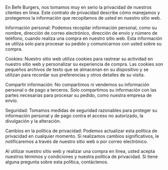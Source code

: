 En Befe Burgers, nos tomamos muy en serio la privacidad de nuestros clientes en línea. Este contrato de privacidad describe cómo manejamos y protegemos la información que recopilamos de usted en nuestro sitio web.

Información personal: Podemos recopilar información personal, como su nombre, dirección de correo electrónico, dirección de envío y número de teléfono, cuando realiza una compra en nuestro sitio web. Esta información se utiliza solo para procesar su pedido y comunicarnos con usted sobre su compra.

Cookies: Nuestro sitio web utiliza cookies para rastrear su actividad en nuestro sitio web y personalizar su experiencia de compra. Las cookies son pequeños archivos de texto que se almacenan en su dispositivo y se utilizan para recordar sus preferencias y otros detalles de su visita.

Compartir información: No compartimos ni vendemos su información personal o de pago a terceros. Solo compartimos su información con las partes necesarias para procesar su pedido, como nuestra empresa de envío.

Seguridad: Tomamos medidas de seguridad razonables para proteger su información personal y de pago contra el acceso no autorizado, la divulgación y la alteración.

Cambios en la política de privacidad: Podemos actualizar esta política de privacidad en cualquier momento. Si realizamos cambios significativos, le notificaremos a través de nuestro sitio web o por correo electrónico.

Al utilizar nuestro sitio web y realizar una compra en línea, usted acepta nuestros términos y condiciones y nuestra política de privacidad. Si tiene alguna pregunta sobre esta política, contáctenos.